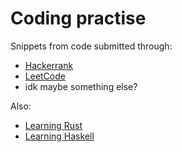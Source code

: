 # Coding practise

Snippets from code submitted through:

- [Hackerrank](https://www.hackerrank.com/jamjar)
- [LeetCode](https://leetcode.com/jamesjarvis/)
- idk maybe something else?

Also:

- [Learning Rust](https://github.com/jamesjarvis/learning-rust)
- [Learning Haskell](https://github.com/jamesjarvis/learning-haskell)
